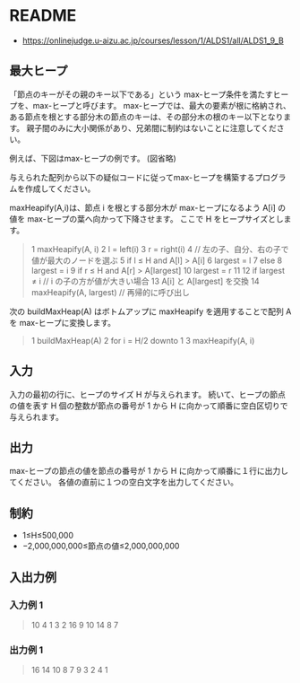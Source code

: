 # README
- <https://onlinejudge.u-aizu.ac.jp/courses/lesson/1/ALDS1/all/ALDS1_9_B>
## 最大ヒープ
「節点のキーがその親のキー以下である」という max-ヒープ条件を満たすヒープを、max-ヒープと呼びます。
max-ヒープでは、最大の要素が根に格納され、
ある節点を根とする部分木の節点のキーは、その部分木の根のキー以下となります。
親子間のみに大小関係があり、兄弟間に制約はないことに注意してください。

例えば、下図はmax-ヒープの例です。
(図省略)

与えられた配列から以下の疑似コードに従ってmax-ヒープを構築するプログラムを作成してください。

maxHeapify(A,i)は、節点 i を根とする部分木が max-ヒープになるよう
A[i] の値を max-ヒープの葉へ向かって下降させます。
ここで H をヒープサイズとします。

>1  maxHeapify(A, i)
>2      l = left(i)
>3      r = right(i)
>4      // 左の子、自分、右の子で値が最大のノードを選ぶ
>5      if l ≤ H and A[l] > A[i]
>6          largest = l
>7      else
>8          largest = i
>9      if r ≤ H and A[r] > A[largest]
>10         largest = r
>11
>12     if largest ≠ i // i の子の方が値が大きい場合
>13         A[i] と A[largest] を交換
>14         maxHeapify(A, largest) // 再帰的に呼び出し

次の buildMaxHeap(A) はボトムアップに maxHeapify を適用することで配列 A を max-ヒープに変換します。

>1 buildMaxHeap(A)
>2    for i = H/2 downto 1
>3        maxHeapify(A, i)
## 入力
入力の最初の行に、ヒープのサイズ H が与えられます。
続いて、ヒープの節点の値を表す
H 個の整数が節点の番号が 1 から H に向かって順番に空白区切りで与えられます。
## 出力
max-ヒープの節点の値を節点の番号が 1 から H に向かって順番に１行に出力してください。
各値の直前に１つの空白文字を出力してください。
## 制約
- 1≤H≤500,000
- −2,000,000,000≤節点の値≤2,000,000,000
## 入出力例
### 入力例 1
>10
>4 1 3 2 16 9 10 14 8 7
### 出力例 1
>16 14 10 8 7 9 3 2 4 1

